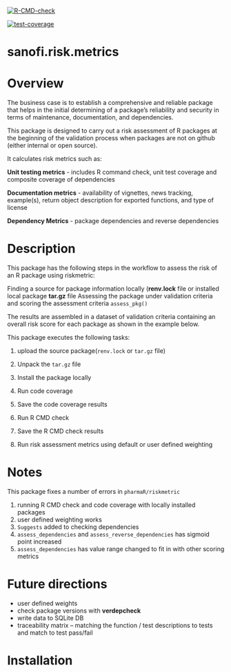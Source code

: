 <!-- badges: start -->
[![R-CMD-check](https://github.com/Sanofi-GitHub/bp-art-sanofi.risk.metric/actions/workflows/R-CMD-check.yaml/badge.svg)](https://github.com/Sanofi-GitHub/bp-art-sanofi.risk.metric/actions/workflows/R-CMD-check.yaml)

[![test-coverage](https://github.com/Sanofi-GitHub/bp-art-sanofi.risk.metric/actions/workflows/test-coverage.yaml/badge.svg)](https://github.com/Sanofi-GitHub/bp-art-sanofi.risk.metric/actions/workflows/test-coverage.yaml)
<!-- badges: end -->


# sanofi.risk.metrics

# Overview

The business case is to establish a comprehensive and reliable package
that helps in the initial determining of a package’s reliability and
security in terms of maintenance, documentation, and dependencies.

This package is designed to carry out a risk assessment of R packages at
the beginning of the validation process when packages are not on github
(either internal or open source).

It calculates risk metrics such as:

**Unit testing metrics** - includes R command check, unit test coverage
and composite coverage of dependencies

**Documentation metrics** - availability of vignettes, news tracking,
example(s), return object description for exported functions, and type
of license

**Dependency Metrics** - package dependencies and reverse dependencies

# Description

This package has the following steps in the workflow to assess the risk
of an R package using riskmetric:

Finding a source for package information locally (**renv.lock** file or
installed local package **tar.gz** file Assessing the package under
validation criteria and scoring the assessment criteria `assess_pkg()`

The results are assembled in a dataset of validation criteria containing
an overall risk score for each package as shown in the example below.

This package executes the following tasks:

1.  upload the source package(`renv.lock` or `tar.gz` file)

2.  Unpack the `tar.gz` file

3.  Install the package locally

4.  Run code coverage

5.  Save the code coverage results

6.  Run R CMD check

7.  Save the R CMD check results

8.  Run risk assessment metrics using default or user defined weighting

# Notes

This package fixes a number of errors in `pharmaR/riskmetric`

1.  running R CMD check and code coverage with locally installed
    packages
2.  user defined weighting works
3.  `Suggests` added to checking dependencies
4.  `assess_dependencies` and `assess_reverse_dependencies` has sigmoid
    point increased
5.  `assess_dependencies` has value range changed to fit in with other
    scoring metrics

# Future directions

- user defined weights
- check package versions with **verdepcheck**
- write data to SQLite DB
- traceability matrix – matching the function / test descriptions to
  tests and match to test pass/fail

# Installation
